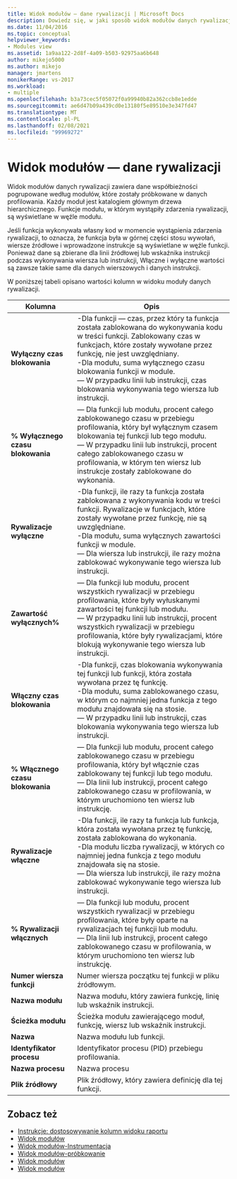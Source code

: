 ```yaml
---
title: Widok modułów — dane rywalizacji | Microsoft Docs
description: Dowiedz się, w jaki sposób widok modułów danych rywalizacji zawiera dane współbieżności pogrupowane według modułów, które zostały próbkowane w danych profilowania.
ms.date: 11/04/2016
ms.topic: conceptual
helpviewer_keywords:
- Modules view
ms.assetid: 1a9aa122-2d8f-4a09-b503-92975aa6b648
author: mikejo5000
ms.author: mikejo
manager: jmartens
monikerRange: vs-2017
ms.workload:
- multiple
ms.openlocfilehash: b3a73cec5f05072f0a99940b82a362ccb8e1edde
ms.sourcegitcommit: ae6d47b09a439cd0e13180f5e89510e3e347fd47
ms.translationtype: MT
ms.contentlocale: pl-PL
ms.lasthandoff: 02/08/2021
ms.locfileid: "99969272"
---
```

# <a name="modules-view---contention-data"></a>Widok modułów — dane rywalizacji
Widok modułów danych rywalizacji zawiera dane współbieżności pogrupowane według modułów, które zostały próbkowane w danych profilowania. Każdy moduł jest katalogiem głównym drzewa hierarchicznego. Funkcje modułu, w którym wystąpiły zdarzenia rywalizacji, są wyświetlane w węźle modułu.

 Jeśli funkcja wykonywała własny kod w momencie wystąpienia zdarzenia rywalizacji, to oznacza, że funkcja była w górnej części stosu wywołań, wiersze źródłowe i wprowadzone instrukcje są wyświetlane w węźle funkcji. Ponieważ dane są zbierane dla linii źródłowej lub wskaźnika instrukcji podczas wykonywania wiersza lub instrukcji, Włączne i wyłączne wartości są zawsze takie same dla danych wierszowych i danych instrukcji.

 W poniższej tabeli opisano wartości kolumn w widoku moduły danych rywalizacji.

|Kolumna|Opis|
|------------|-----------------|
|**Wyłączny czas blokowania**|-Dla funkcji — czas, przez który ta funkcja została zablokowana do wykonywania kodu w treści funkcji. Zablokowany czas w funkcjach, które zostały wywołane przez funkcję, nie jest uwzględniany.<br />-Dla modułu, suma wyłącznego czasu blokowania funkcji w module.<br />— W przypadku linii lub instrukcji, czas blokowania wykonywania tego wiersza lub instrukcji.|
|**% Wyłącznego czasu blokowania**|— Dla funkcji lub modułu, procent całego zablokowanego czasu w przebiegu profilowania, który był wyłącznym czasem blokowania tej funkcji lub tego modułu.<br />— W przypadku linii lub instrukcji, procent całego zablokowanego czasu w profilowania, w którym ten wiersz lub instrukcje zostały zablokowane do wykonania.|
|**Rywalizacje wyłączne**|-Dla funkcji, ile razy ta funkcja została zablokowana z wykonywania kodu w treści funkcji. Rywalizacje w funkcjach, które zostały wywołane przez funkcję, nie są uwzględniane.<br />-Dla modułu, suma wyłącznych zawartości funkcji w module.<br />— Dla wiersza lub instrukcji, ile razy można zablokować wykonywanie tego wiersza lub instrukcji.|
|**Zawartość wyłącznych%**|— Dla funkcji lub modułu, procent wszystkich rywalizacji w przebiegu profilowania, które były wyłuskanymi zawartości tej funkcji lub modułu.<br />— W przypadku linii lub instrukcji, procent wszystkich rywalizacji w przebiegu profilowania, które były rywalizacjami, które blokują wykonywanie tego wiersza lub instrukcji.|
|**Włączny czas blokowania**|-Dla funkcji, czas blokowania wykonywania tej funkcji lub funkcji, która została wywołana przez tę funkcję.<br />-Dla modułu, suma zablokowanego czasu, w którym co najmniej jedna funkcja z tego modułu znajdowała się na stosie.<br />— W przypadku linii lub instrukcji, czas blokowania wykonywania tego wiersza lub instrukcji.|
|**% Włącznego czasu blokowania**|— Dla funkcji lub modułu, procent całego zablokowanego czasu w przebiegu profilowania, który był włącznie czas zablokowany tej funkcji lub tego modułu.<br />— Dla linii lub instrukcji, procent całego zablokowanego czasu w profilowania, w którym uruchomiono ten wiersz lub instrukcję.|
|**Rywalizacje włączne**|-Dla funkcji, ile razy ta funkcja lub funkcja, która została wywołana przez tę funkcję, została zablokowana do wykonania.<br />-Dla modułu liczba rywalizacji, w których co najmniej jedna funkcja z tego modułu znajdowała się na stosie.<br />— Dla wiersza lub instrukcji, ile razy można zablokować wykonywanie tego wiersza lub instrukcji.|
|**% Rywalizacji włącznych**|— Dla funkcji lub modułu, procent wszystkich rywalizacji w przebiegu profilowania, które były oparte na rywalizacjach tej funkcji lub modułu.<br />— Dla linii lub instrukcji, procent całego zablokowanego czasu w profilowania, w którym uruchomiono ten wiersz lub instrukcję.|
|**Numer wiersza funkcji**|Numer wiersza początku tej funkcji w pliku źródłowym.|
|**Nazwa modułu**|Nazwa modułu, który zawiera funkcję, linię lub wskaźnik instrukcji.|
|**Ścieżka modułu**|Ścieżka modułu zawierającego moduł, funkcję, wiersz lub wskaźnik instrukcji.|
|**Nazwa**|Nazwa modułu lub funkcji.|
|**Identyfikator procesu**|Identyfikator procesu (PID) przebiegu profilowania.|
|**Nazwa procesu**|Nazwa procesu|
|**Plik źródłowy**|Plik źródłowy, który zawiera definicję dla tej funkcji.|

## <a name="see-also"></a>Zobacz też
- [Instrukcje: dostosowywanie kolumn widoku raportu](../profiling/how-to-customize-report-view-columns.md)
- [Widok modułów](../profiling/modules-view.md)
- [Widok modułów-Instrumentacja](../profiling/modules-view-dotnet-memory-instrumentation-data.md)
- [Widok modułów-próbkowanie](../profiling/modules-view-dotnet-memory-sampling-data.md)
- [Widok modułów](../profiling/modules-view-instrumentation-data.md)
- [Widok modułów](../profiling/modules-view-sampling-data.md)
